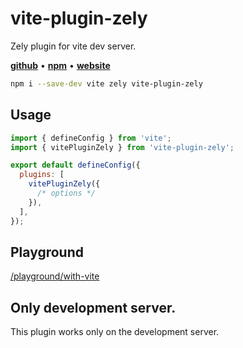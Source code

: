 # vite-plugin-zely

Zely plugin for vite dev server.

[**github**](https://github.com/zely-js/core) • [**npm**](https://npmjs.com/package/zely) • [**website**](https://zely.netlify.app/)

```bash
npm i --save-dev vite zely vite-plugin-zely
```

## Usage

```js
import { defineConfig } from 'vite';
import { vitePluginZely } from 'vite-plugin-zely';

export default defineConfig({
  plugins: [
    vitePluginZely({
      /* options */
    }),
  ],
});
```

## Playground

[/playground/with-vite](https://github.com/zely-js/core/tree/main/playground/with-vite)

## Only development server.

This plugin works only on the development server.
